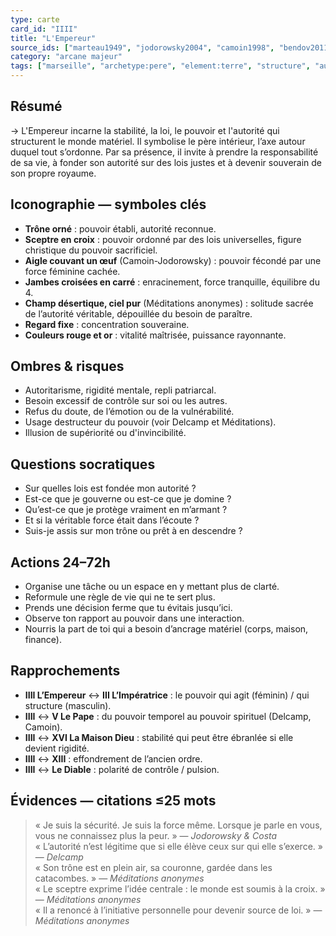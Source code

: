```yaml
---
type: carte
card_id: "IIII"
title: "L'Empereur"
source_ids: ["marteau1949", "jodorowsky2004", "camoin1998", "bendov2011", "delcamp1967", "nadolny2019", "jung", "meditations_anonymes"]
category: "arcane majeur"
tags: ["marseille", "archetype:pere", "element:terre", "structure", "autorite"]
---
```


## Résumé
→ L'Empereur incarne la stabilité, la loi, le pouvoir et l'autorité qui structurent le monde matériel. Il symbolise le père intérieur, l’axe autour duquel tout s’ordonne. Par sa présence, il invite à prendre la responsabilité de sa vie, à fonder son autorité sur des lois justes et à devenir souverain de son propre royaume.

## Iconographie — symboles clés
- **Trône orné** : pouvoir établi, autorité reconnue.  
- **Sceptre en croix** : pouvoir ordonné par des lois universelles, figure christique du pouvoir sacrificiel.  
- **Aigle couvant un œuf** (Camoin-Jodorowsky) : pouvoir fécondé par une force féminine cachée.  
- **Jambes croisées en carré** : enracinement, force tranquille, équilibre du 4.  
- **Champ désertique, ciel pur** (Méditations anonymes) : solitude sacrée de l’autorité véritable, dépouillée du besoin de paraître.  
- **Regard fixe** : concentration souveraine.  
- **Couleurs rouge et or** : vitalité maîtrisée, puissance rayonnante.

## Ombres & risques
- Autoritarisme, rigidité mentale, repli patriarcal.  
- Besoin excessif de contrôle sur soi ou les autres.  
- Refus du doute, de l’émotion ou de la vulnérabilité.  
- Usage destructeur du pouvoir (voir Delcamp et Méditations).  
- Illusion de supériorité ou d'invincibilité.

## Questions socratiques
- Sur quelles lois est fondée mon autorité ?  
- Est-ce que je gouverne ou est-ce que je domine ?  
- Qu’est-ce que je protège vraiment en m’armant ?  
- Et si la véritable force était dans l’écoute ?  
- Suis-je assis sur mon trône ou prêt à en descendre ?

## Actions 24–72h
- Organise une tâche ou un espace en y mettant plus de clarté.  
- Reformule une règle de vie qui ne te sert plus.  
- Prends une décision ferme que tu évitais jusqu’ici.  
- Observe ton rapport au pouvoir dans une interaction.  
- Nourris la part de toi qui a besoin d’ancrage matériel (corps, maison, finance).

## Rapprochements
- **IIII L’Empereur** ↔ **III L’Impératrice** : le pouvoir qui agit (féminin) / qui structure (masculin).  
- **IIII** ↔ **V Le Pape** : du pouvoir temporel au pouvoir spirituel (Delcamp, Camoin).  
- **IIII** ↔ **XVI La Maison Dieu** : stabilité qui peut être ébranlée si elle devient rigidité.  
- **IIII** ↔ **XIII** : effondrement de l’ancien ordre.  
- **IIII** ↔ **Le Diable** : polarité de contrôle / pulsion.

## Évidences — citations ≤25 mots
> « Je suis la sécurité. Je suis la force même. Lorsque je parle en vous, vous ne connaissez plus la peur. » — *Jodorowsky & Costa*  
> « L’autorité n’est légitime que si elle élève ceux sur qui elle s’exerce. » — *Delcamp*  
> « Son trône est en plein air, sa couronne, gardée dans les catacombes. » — *Méditations anonymes*  
> « Le sceptre exprime l’idée centrale : le monde est soumis à la croix. » — *Méditations anonymes*  
> « Il a renoncé à l’initiative personnelle pour devenir source de loi. » — *Méditations anonymes*
